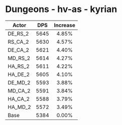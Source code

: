 # Dungeons - hv-as - kyrian
| Actor | DPS | Increase |
|---|:---:|:---:|
|DE_RS_2|5645|4.85%|
|RS_CA_2|5630|4.57%|
|DE_CA_2|5621|4.40%|
|MD_RS_2|5614|4.27%|
|HA_RS_2|5611|4.22%|
|HA_DE_2|5605|4.10%|
|DE_MD_2|5593|3.88%|
|MD_CA_2|5591|3.84%|
|HA_CA_2|5588|3.79%|
|HA_MD_2|5572|3.49%|
|Base|5384|0.00%|
